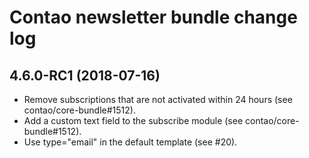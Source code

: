 # Contao newsletter bundle change log

## 4.6.0-RC1 (2018-07-16)

 * Remove subscriptions that are not activated within 24 hours (see contao/core-bundle#1512).
 * Add a custom text field to the subscribe module (see contao/core-bundle#1512).
 * Use type="email" in the default template (see #20).
